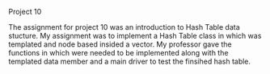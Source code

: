 Project 10

The assignment for project 10 was an introduction to Hash Table data stucture. My assignment was to implement a Hash Table class in which was templated and node based insided a vector. My professor gave the functions in which were needed to be implemented along with the templated data member and a main driver to test the finsihed hash table. 
